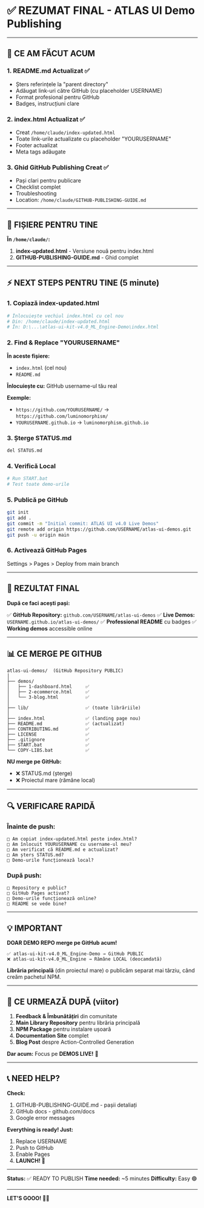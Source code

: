 # ✅ REZUMAT FINAL - ATLAS UI Demo Publishing

---

## 🎯 CE AM FĂCUT ACUM

### 1. **README.md Actualizat** ✅
- Șters referințele la "parent directory"
- Adăugat link-uri către GitHub (cu placeholder USERNAME)
- Format profesional pentru GitHub
- Badges, instrucțiuni clare

### 2. **index.html Actualizat** ✅  
- Creat `/home/claude/index-updated.html`
- Toate link-urile actualizate cu placeholder "YOURUSERNAME"
- Footer actualizat
- Meta tags adăugate

### 3. **Ghid GitHub Publishing Creat** ✅
- Pași clari pentru publicare
- Checklist complet
- Troubleshooting
- Location: `/home/claude/GITHUB-PUBLISHING-GUIDE.md`

---

## 📂 FIȘIERE PENTRU TINE

**În `/home/claude/`:**

1. **index-updated.html** - Versiune nouă pentru index.html
2. **GITHUB-PUBLISHING-GUIDE.md** - Ghid complet

---

## ⚡ NEXT STEPS PENTRU TINE (5 minute)

### 1. Copiază index-updated.html

```bash
# Înlocuiește vechiul index.html cu cel nou
# Din: /home/claude/index-updated.html
# În: D:\...\atlas-ui-kit-v4.0_ML_Engine-Demo\index.html
```

### 2. Find & Replace "YOURUSERNAME"

**În aceste fișiere:**
- `index.html` (cel nou)
- `README.md`

**Înlocuiește cu:** GitHub username-ul tău real

**Exemple:**
- `https://github.com/YOURUSERNAME/` → `https://github.com/luminomorphism/`
- `YOURUSERNAME.github.io` → `luminomorphism.github.io`

### 3. Șterge STATUS.md

```bash
del STATUS.md
```

### 4. Verifică Local

```bash
# Run START.bat
# Test toate demo-urile
```

### 5. Publică pe GitHub

```bash
git init
git add .
git commit -m "Initial commit: ATLAS UI v4.0 Live Demos"
git remote add origin https://github.com/USERNAME/atlas-ui-demos.git
git push -u origin main
```

### 6. Activează GitHub Pages

Settings > Pages > Deploy from main branch

---

## 🎉 REZULTAT FINAL

**După ce faci acești pași:**

✅ **GitHub Repository:** `github.com/USERNAME/atlas-ui-demos`
✅ **Live Demos:** `USERNAME.github.io/atlas-ui-demos/`
✅ **Professional README** cu badges
✅ **Working demos** accessible online

---

## 📊 CE MERGE PE GITHUB

```
atlas-ui-demos/  (GitHub Repository PUBLIC)
│
├── demos/
│   ├── 1-dashboard.html     ✅
│   ├── 2-ecommerce.html     ✅
│   └── 3-blog.html          ✅
│
├── lib/                     ✅ (toate librăriile)
│
├── index.html               ✅ (landing page nou)
├── README.md                ✅ (actualizat)
├── CONTRIBUTING.md          ✅
├── LICENSE                  ✅
├── .gitignore               ✅
├── START.bat                ✅
└── COPY-LIBS.bat            ✅
```

**NU merge pe GitHub:**
- ❌ STATUS.md (șterge)
- ❌ Proiectul mare (rămâne local)

---

## 🔍 VERIFICARE RAPIDĂ

### Înainte de push:

```
□ Am copiat index-updated.html peste index.html?
□ Am înlocuit YOURUSERNAME cu username-ul meu?
□ Am verificat că README.md e actualizat?
□ Am șters STATUS.md?
□ Demo-urile funcționează local?
```

### După push:

```
□ Repository e public?
□ GitHub Pages activat?
□ Demo-urile funcționează online?
□ README se vede bine?
```

---

## 💡 IMPORTANT

**DOAR DEMO REPO merge pe GitHub acum!**

```
✅ atlas-ui-kit-v4.0_ML_Engine-Demo → GitHub PUBLIC
❌ atlas-ui-kit-v4.0_ML_Engine → Rămâne LOCAL (deocamdată)
```

**Librăria principală** (din proiectul mare) o publicăm separat mai târziu, când creăm pachetul NPM.

---

## 🎯 CE URMEAZĂ DUPĂ (viitor)

1. **Feedback & Îmbunătățiri** din comunitate
2. **Main Library Repository** pentru librăria principală
3. **NPM Package** pentru instalare ușoară
4. **Documentation Site** complet
5. **Blog Post** despre Action-Controlled Generation

**Dar acum:** Focus pe **DEMOS LIVE!** 🚀

---

## 📞 NEED HELP?

**Check:**
1. GITHUB-PUBLISHING-GUIDE.md - pașii detaliați
2. GitHub docs - github.com/docs
3. Google error messages

**Everything is ready! Just:**
1. Replace USERNAME
2. Push to GitHub
3. Enable Pages
4. **LAUNCH! 🎉**

---

**Status:** ✅ READY TO PUBLISH
**Time needed:** ~5 minutes
**Difficulty:** Easy 🟢

---

**LET'S GOOO! 🚀💪**
